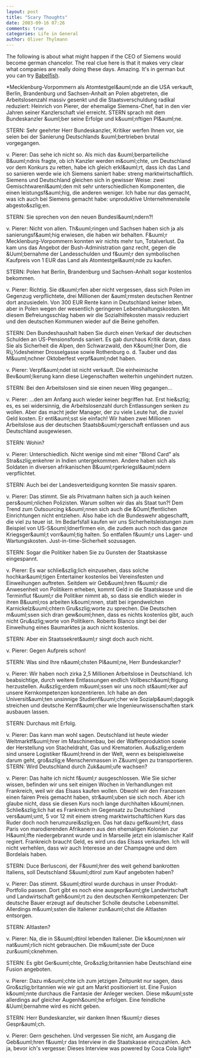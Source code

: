 ```yaml
---
layout: post
title: "Scary Thoughts"
date: 2003-09-16 07:26
comments: true
categories: Life in General
author: Oliver Thylmann
---
```



The following is about what might happen if the CEO of Siemens would become german chancelor. The real clue here is that it makes very clear what companies are really doing these days. Amazing. It's in german but you can try [Babelfish](http://bablefish.altavista.com/).





*Mecklenburg-Vorpommern als Atomtestgel&amp;auml;nde an die USA verkauft, Berlin, Brandenburg und Sachsen-Anhalt an Polen abgetreten, die Arbeitslosenzahl massiv gesenkt und die Staatsverschuldung radikal reduziert: Heinrich von Pierer, der ehemalige Siemens-Chef, hat in den vier Jahren seiner Kanzlerschaft viel erreicht. STERN sprach mit dem Bundeskanzler &amp;uuml;ber seine Erfolge und k&amp;uuml;nftigen Pl&amp;auml;ne.
 
STERN: Sehr geehrter Herr Bundeskanzler, Kritiker werfen Ihnen vor, sie seien bei der Sanierung Deutschlands &amp;uuml;bertrieben brutal vorgegangen.
 
v. Pierer: Das sehe ich nicht so. Als mich das &amp;uuml;berparteiliche B&amp;uuml;ndnis fragte, ob ich Kanzler werden m&amp;ouml;chte, um Deutschland vor dem Konkurs zu retten, habe ich gleich erkl&amp;auml;rt, dass ich das Land so sanieren werde wie ich Siemens saniert habe: streng marktwirtschaftlich. Siemens und Deutschland gleichen sich in gewisser Weise: zwei Gemischtwarenl&amp;auml;den mit sehr unterschiedlichen Komponenten, die einen leistungsf&amp;auml;hig, die anderen weniger. Ich habe nur das gemacht, was ich auch bei Siemens gemacht habe: unproduktive Unternehmensteile abgesto&amp;szlig;en.
 
STERN: Sie sprechen von den neuen Bundesl&amp;auml;ndern?!
 
v. Pierer: Nicht von allen. Th&amp;uuml;ringen und Sachsen haben sich ja als sanierungsf&amp;auml;hig erwiesen, die haben wir behalten. F&amp;uuml;r Mecklenburg-Vorpommern konnten wir nichts mehr tun, Totalverlust. Da kam uns das Angebot der Bush-Administration ganz recht, gegen die &amp;Uuml;bernahme der Landesschulden und f&amp;uuml;r den symbolischen Kaufpreis von 1 EUR das Land als Atomtestgel&amp;auml;nde zu kaufen.
 
STERN: Polen hat Berlin, Brandenburg und Sachsen-Anhalt sogar kostenlos bekommen.
 
v. Pierer: Richtig. Sie d&amp;uuml;rfen aber nicht vergessen, dass sich Polen im Gegenzug verpflichtete, drei Millionen der &amp;auml;rmsten deutschen Rentner dort anzusiedeln. Von 300 EUR Rente kann in Deutschland keiner leben, aber in Polen wegen der wesentlich geringeren Lebenshaltungskosten. Mit diesem Befreiungsschlag haben wir die Sozialhilfekosten massiv reduziert und den deutschen Kommunen wieder auf die Beine geholfen.
 
STERN: Den Bundeshaushalt haben Sie durch einen Verkauf der deutschen Schulden an US-Pensionsfonds saniert. Es gab durchaus Kritik daran, dass Sie als Sicherheit die Alpen, den Schwarzwald, den K&amp;ouml;lner Dom, die Rï¿½desheimer Drosselgasse sowie Rothenburg o. d. Tauber und das M&amp;uuml;nchner Oktoberfest verpf&amp;auml;ndet haben.
 
v. Pierer: Verpf&amp;auml;ndet ist nicht verkauft. Die einheimische Bev&amp;ouml;lkerung kann diese Liegenschaften weiterhin ungehindert nutzen.
 
STERN: Bei den Arbeitslosen sind sie einen neuen Weg gegangen...
 
v. Pierer: ...den am Anfang auch wieder keiner begriffen hat. Erst hie&amp;szlig; es, es sei widersinnig, die Arbeitslosenzahl durch Entlassungen senken zu wollen. Aber das macht jeder Manager, der zu viele Leute hat, die zuviel Geld kosten. Er entl&amp;auml;sst sie einfach! Wir haben zwei Millionen Arbeitslose aus der deutschen Staatsb&amp;uuml;rgerschaft entlassen und aus Deutschland ausgewiesen.
 
STERN: Wohin?
 
v. Pierer: Unterschiedlich. Nicht wenige sind mit einer &quot;Blond Card&quot; als Stra&amp;szlig;enkehrer in Indien untergekommen. Andere haben sich als Soldaten in diversen afrikanischen B&amp;uuml;rgerkriegsl&amp;auml;ndern verpflichtet.
 
STERN: Auch bei der Landesverteidigung konnten Sie massiv sparen.
 
v. Pierer: Das stimmt. Sie als Privatmann halten sich ja auch keinen pers&amp;ouml;nlichen Polizisten. Warum sollten wir das als Staat tun?! Dem Trend zum Outsourcing k&amp;ouml;nnen sich auch die &amp;Ouml;ffentlichen Einrichtungen nicht entziehen. Also habe ich die Bundeswehr abgeschafft, die viel zu teuer ist. Im Bedarfsfall kaufen wir uns Sicherheitsleistungen zum Beispiel von US-S&amp;ouml;ldnerfirmen ein, die zudem auch noch das ganze Kriegsger&amp;auml;t vorr&amp;auml;tig halten. So entfallen f&amp;uuml;r uns Lager- und Wartungskosten. Just-in-time-Sicherheit sozusagen.
 
STERN: Sogar die Politiker haben Sie zu Gunsten der Staatskasse eingespannt.
 
 
v. Pierer: Es war schlie&amp;szlig;lich einzusehen, dass solche hochkar&amp;auml;tigen Entertainer kostenlos bei Vereinsfesten und Einweihungen auftreten. Seitdem wir Geb&amp;uuml;hren f&amp;uuml;r die Anwesenheit von Politikern erheben, kommt Geld in die Staatskasse und die Terminflut f&amp;uuml;r die Politiker nimmt ab, so dass sie endlich wieder in ihren B&amp;uuml;ros arbeiten k&amp;ouml;nnen, statt bei irgendwelchen Karnickelz&amp;uuml;chtern Gru&amp;szlig;worte zu sprechen. Die Deutschen m&amp;uuml;ssen sich dran gew&amp;ouml;hnen, dass es nichts kostenlos gibt, auch nicht Gru&amp;szlig;worte von Politikern. Roberto Blanco singt bei der Einweihung eines Baumarktes ja auch nicht kostenlos.
 
STERN: Aber ein Staatssekret&amp;auml;r singt doch auch nicht.
 
v. Pierer: Gegen Aufpreis schon!
 
STERN: Was sind Ihre n&amp;auml;chsten Pl&amp;auml;ne, Herr Bundeskanzler?
 
v. Pierer: Wir haben noch zirka 2,5 Millionen Arbeitslose in Deutschland. Ich beabsichtige, durch weitere Entlassungen endlich Vollbesch&amp;auml;ftigung herzustellen. Au&amp;szlig;erdem m&amp;uuml;ssen wir uns noch st&amp;auml;rker auf unsere Kernkompetenzen konzentrieren. Ich habe an den Universit&amp;auml;ten unsinnige Studienf&amp;uuml;cher wie Sozialp&amp;auml;dagogik streichen und deutsche Kernf&amp;auml;cher wie Ingenieurwissenschaften stark ausbauen lassen.
 
STERN: Durchaus mit Erfolg.
 
v. Pierer: Das kann man wohl sagen. Deutschland ist heute wieder Weltmarktf&amp;uuml;hrer im Maschinenbau, bei der Waffenproduktion sowie der Herstellung von Stacheldraht, Gas und Krematorien. Au&amp;szlig;erdem sind unsere Logistiker f&amp;uuml;hrend in der Welt, wenn es beispielsweise darum geht, gro&amp;szlig;e Menschenmassen in Z&amp;uuml;gen zu transportieren.
STERN: Wird Deutschland durch Zuk&amp;auml;ufe wachsen?
 
v. Pierer: Das halte ich nicht f&amp;uuml;r ausgeschlossen. Wie Sie sicher wissen, befinden wir uns seit einigen Wochen in Verhandlungen mit Frankreich, weil wir das Elsass kaufen wollen. Obwohl wir den Franzosen einen fairen Preis gemacht haben, str&amp;auml;uben sie sich noch. Aber ich glaube nicht, dass sie diesen Kurs noch lange durchhalten k&amp;ouml;nnen. Schlie&amp;szlig;lich hat es Frankreich im Gegensatz zu Deutschland vers&amp;auml;umt, 5 vor 12 mit einem streng marktwirtschaftlichen Kurs das Ruder doch noch herumzurei&amp;szlig;en. Das hat dazu gef&amp;uuml;hrt, dass Paris von marodierenden Afrikanern aus den ehemaligen Kolonien zur H&amp;auml;lfte niedergebrannt wurde und in Marseille jetzt ein islamischer Kalif regiert. Frankreich braucht Geld, es wird uns das Elsass verkaufen. Ich will nicht verhehlen, dass wir auch Interesse an der Champagne und dem Bordelais haben.
 
STERN: Duce Berlusconi, der F&amp;uuml;hrer des weit gehend bankrotten Italiens, soll Deutschland S&amp;uuml;dtirol zum Kauf angeboten haben?
 
v. Pierer: Das stimmt. S&amp;uuml;dtirol wurde durchaus in unser Produkt-Portfolio passen. Dort gibt es noch eine ausgepr&amp;auml;gte Landwirtschaft und Landwirtschaft geh&amp;ouml;rt zu den deutschen
Kernkompetenzen: Der deutsche Bauer erzeugt auf deutscher Scholle deutsche Lebensmittel. Allerdings m&amp;uuml;ssten die Italiener zun&amp;auml;chst die Altlasten entsorgen.
 
STERN: Altlasten?
 
v. Pierer: Na, die in S&amp;uuml;dtirol lebenden Italiener. Die k&amp;ouml;nnen wir nat&amp;uuml;rlich nicht gebrauchen. Die m&amp;uuml;sste der Duce zur&amp;uuml;cknehmen.
 
STERN: Es gibt Ger&amp;uuml;chte, Gro&amp;szlig;britannien habe Deutschland eine Fusion angeboten.
 
v. Pierer: Dazu m&amp;ouml;chte ich zum jetzigen Zeitpunkt nur sagen, dass Gro&amp;szlig;britannien wie wir gut am Markt positioniert ist. Eine Fusion k&amp;ouml;nnte durchaus die Fantasie der Anleger wecken. Diese m&amp;uuml;sste allerdings auf gleicher Augenh&amp;ouml;he erfolgen. Eine feindliche &amp;Uuml;bernahme wird es nicht geben.
 
 
STERN: Herr Bundeskanzler, wir danken Ihnen f&amp;uuml;r dieses Gespr&amp;auml;ch.
 
v. Pierer: Gern geschehen. Und vergessen Sie nicht, am Ausgang die Geb&amp;uuml;hren f&amp;uuml;r das Interview in die Staatskasse einzuzahlen. Ach ja, bevor ich's vergesse: Dieses Interview was powered by Coca Cola light*


